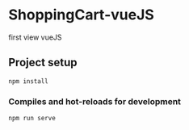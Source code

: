 # ShoppingCart-vueJS
first view vueJS


## Project setup
```
npm install
```
### Compiles and hot-reloads for development
```
npm run serve
```